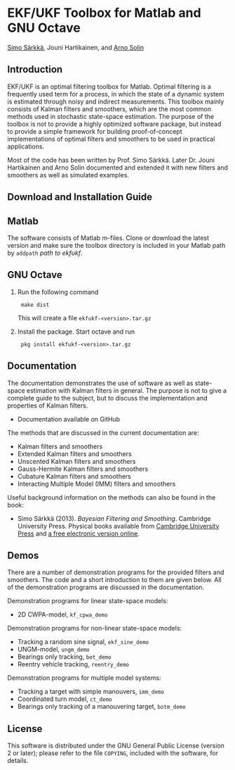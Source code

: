 EKF/UKF Toolbox for Matlab and GNU Octave
==

[Simo Särkkä](http://users.aalto.fi/~ssarkka/), Jouni Hartikainen, and [Arno Solin](http://arno.solin.fi)


Introduction
--
EKF/UKF is an optimal filtering toolbox for Matlab. Optimal filtering is a frequently used term for a process, in which the state of a dynamic system is estimated through noisy and indirect measurements. This toolbox mainly consists of Kalman filters and smoothers, which are the most common methods used in stochastic state-space estimation. The purpose of the toolbox is not to provide a highly optimized software package, but instead to provide a simple framework for building proof-of-concept implementations of optimal filters and smoothers to be used in practical applications.

Most of the code has been written by Prof. Simo Särkkä. Later Dr. Jouni Hartikainen and Arno Solin documented and extended it with new filters and smoothers as well as simulated examples.


Download and Installation Guide
--

Matlab
---

The software consists of Matlab m-files.
Clone or download the latest version and make sure the toolbox directory is included in
your Matlab path by `addpath` *path to ekfukf*.

GNU Octave
---

1. Run the following command

        make dist

    This will create a  file `ekfukf-<version>.tar.gz`

2. Install the package.
    Start octave and run

        pkg install ekfukf-<version>.tar.gz


Documentation
--
The documentation demonstrates the use of software as well as state-space estimation with Kalman filters in general. The purpose is not to give a complete guide to the subject, but to discuss the implementation and properties of Kalman filters.

* Documentation available on GitHub

The methods that are discussed in the current documentation are:

* Kalman filters and smoothers
* Extended Kalman filters and smoothers
* Unscented Kalman filters and smoothers
* Gauss-Hermite Kalman filters and smoothers
* Cubature Kalman filters and smoothers
* Interacting Multiple Model (IMM) filters and smoothers

Useful background information on the methods can also be found in the book:

* Simo Särkkä (2013). *Bayesian Filtering and Smoothing*. Cambridge University Press. Physical books available from [Cambridge University Press](http://www.cambridge.org/sarkka) and [a free electronic version online](http://users.aalto.fi/~ssarkka/).


Demos
--
There are a number of demonstration programs for the provided filters and smoothers. The code and a short introduction to them are given below. All of the demonstration programs are discussed in the documentation.

Demonstration programs for linear state-space models:

* 2D CWPA-model, `kf_cpwa_demo`

Demonstration programs for non-linear state-space models:

* Tracking a random sine signal, `ekf_sine_demo`
* UNGM-model, `ungm_demo`
* Bearings only tracking, `bot_demo`
* Reentry vehicle tracking, `reentry_demo`

Demonstration programs for multiple model systems:

* Tracking a target with simple manouvers, `imm_demo`
* Coordinated turn model, `ct_demo`
* Bearings only tracking of a manouvering target, `botm_demo`


License
--
This software is distributed under the GNU General Public License (version 2 or later); please refer to the file `COPYING`, included with the software, for details.
